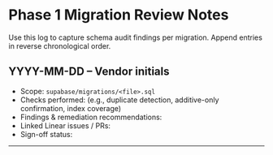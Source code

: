 # Phase 1 Migration Review Notes

Use this log to capture schema audit findings per migration. Append entries in reverse chronological order.

## YYYY-MM-DD – Vendor initials
- Scope: `supabase/migrations/<file>.sql`
- Checks performed: (e.g., duplicate detection, additive-only confirmation, index coverage)
- Findings & remediation recommendations:
- Linked Linear issues / PRs:
- Sign-off status:

---
